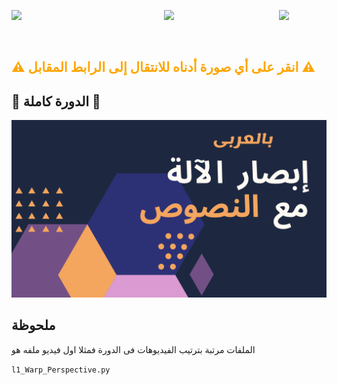 
<p align="center"> 
<img src="https://github.com/karimelgazar/cv-with-things/raw/master/images/islamic.png" style="float: left" width=15%/>

<img src="https://github.com/karimelgazar/cv-with-things/raw/master/images/b0.png" style="float: center" width=50%/>

<img src="https://github.com/karimelgazar/cv-with-things/raw/master/images/islamic.png" style="float: right" width=15%/>
</p>

<br>


<font color="Orange"><h2>⚠ انقر على أي صورة أدناه للانتقال إلى الرابط المقابل ⚠</h2></font>

## 🌟 الدورة كاملة 🌟 
<a href="https://www.youtube.com/watch?v=apXivooJwoo&list=PLO1D3YWS7ep3jxdTIy9VLWyOAmu898-mQ" target="_blank"><img src="./wallpaper.png"></a>


## ملحوظة
الملفات مرتبة بترتيب الفيديوهات فى الدورة فمثلا اول فيديو ملفه هو 

`l1_Warp_Perspective.py`
